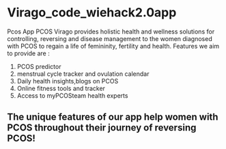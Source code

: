 # Virago_code_wiehack2.0app
Pcos App
PCOS Virago provides holistic health and wellness solutions for controlling, reversing and 
disease management to the women diagnosed with PCOS to regain a life of femininity, fertility and health.
Features we aim to provide are :  
1) PCOS predictor 
2) menstrual cycle tracker  and ovulation calendar  
3) Daily health insights,blogs on PCOS 
4) Online fitness tools and tracker 
5) Access to myPCOSteam health experts 

## The unique features of our app help women with PCOS throughout their journey of reversing PCOS!
